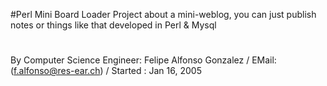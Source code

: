 #Perl Mini Board Loader
Project about a mini-weblog, you can just publish 
notes or things like that developed in Perl & Mysql

#
By Computer Science Engineer: Felipe Alfonso Gonzalez / EMail: (f.alfonso@res-ear.ch) / Started : Jan 16, 2005

